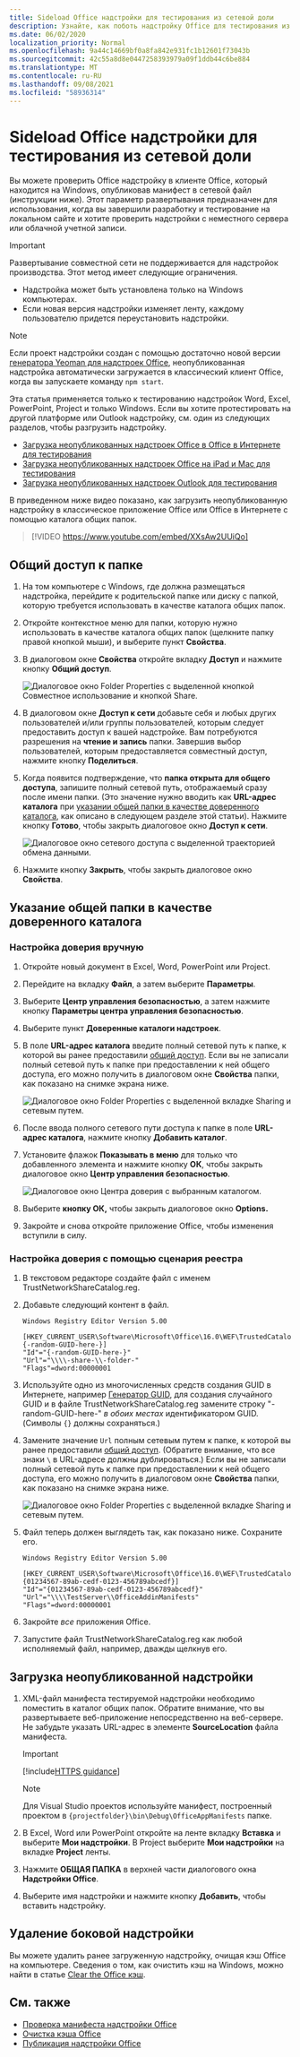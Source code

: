 ```yaml
---
title: Sideload Office надстройки для тестирования из сетевой доли
description: Узнайте, как поботь надстройку Office для тестирования из сетевой доли
ms.date: 06/02/2020
localization_priority: Normal
ms.openlocfilehash: 9a44c14669bf0a8fa842e931fc1b12601f73043b
ms.sourcegitcommit: 42c55a8d8e0447258393979a09f1ddb44c6be884
ms.translationtype: MT
ms.contentlocale: ru-RU
ms.lasthandoff: 09/08/2021
ms.locfileid: "58936314"
---
```

# <a name="sideload-office-add-ins-for-testing-from-a-network-share"></a>Sideload Office надстройки для тестирования из сетевой доли

Вы можете проверить Office надстройку в клиенте Office, который находится на Windows, опубликовав манифест в сетевой файл (инструкции ниже). Этот параметр развертывания предназначен для использования, когда вы завершили разработку и тестирование на локальном сайте и хотите проверить надстройки с неместного сервера или облачной учетной записи.

> [!IMPORTANT]
> Развертывание совместной сети не поддерживается для надстройок производства. Этот метод имеет следующие ограничения.
>
> - Надстройка может быть установлена только на Windows компьютерах.
> - Если новая версия надстройки изменяет ленту, каждому пользователю придется переустановить надстройки.

> [!NOTE]
> Если проект надстройки создан с помощью достаточно новой версии [генератора Yeoman для надстроек Office](https://github.com/OfficeDev/generator-office), неопубликованная надстройка автоматически загружается в классический клиент Office, когда вы запускаете команду `npm start`.

Эта статья применяется только к тестированию надстройок Word, Excel, PowerPoint, Project и только Windows. Если вы хотите протестировать на другой платформе или Outlook надстройку, см. один из следующих разделов, чтобы разгрузить надстройку.

- [Загрузка неопубликованных надстроек Office в Office в Интернете для тестирования](sideload-office-add-ins-for-testing.md)
- [Загрузка неопубликованных надстроек Office на iPad и Mac для тестирования](sideload-an-office-add-in-on-ipad-and-mac.md)
- [Загрузка неопубликованных надстроек Outlook для тестирования](../outlook/sideload-outlook-add-ins-for-testing.md)

В приведенном ниже видео показано, как загрузить неопубликованную надстройку в классическое приложение Office или Office в Интернете с помощью каталога общих папок.  

> [!VIDEO https://www.youtube.com/embed/XXsAw2UUiQo]

## <a name="share-a-folder"></a>Общий доступ к папке

1. На том компьютере с Windows, где должна размещаться надстройка, перейдите к родительской папке или диску с папкой, которую требуется использовать в качестве каталога общих папок.

1. Откройте контекстное меню для папки, которую нужно использовать в качестве каталога общих папок (щелкните папку правой кнопкой мыши), и выберите пункт **Свойства**.

1. В диалоговом окне **Свойства** откройте вкладку **Доступ** и нажмите кнопку **Общий доступ**.

    ![Диалоговое окно Folder Properties с выделенной кнопкой Совместное использование и кнопкой Share.](../images/sideload-windows-properties-dialog.png)

1. В диалоговом окне **Доступ к сети** добавьте себя и любых других пользователей и/или группы пользователей, которым следует предоставить доступ к вашей надстройке. Вам потребуются разрешения на **чтение и запись** папки. Завершив выбор пользователей, которым предоставляется совместный доступ, нажмите кнопку **Поделиться**.

1. Когда появится подтверждение, что **папка открыта для общего доступа**, запишите полный сетевой путь, отображаемый сразу после имени папки. (Это значение нужно вводить как **URL-адрес каталога** при [указании общей папки в качестве доверенного каталога](#specify-the-shared-folder-as-a-trusted-catalog), как описано в следующем разделе этой статьи). Нажмите кнопку **Готово**, чтобы закрыть диалоговое окно **Доступ к сети**.

   ![Диалоговое окно сетевого доступа с выделенной траекторией обмена данными.](../images/sideload-windows-network-access-dialog.png)

1. Нажмите кнопку **Закрыть**, чтобы закрыть диалоговое окно **Свойства**.

## <a name="specify-the-shared-folder-as-a-trusted-catalog"></a>Указание общей папки в качестве доверенного каталога

### <a name="configure-the-trust-manually"></a>Настройка доверия вручную

1. Откройте новый документ в Excel, Word, PowerPoint или Project.

1. Перейдите на вкладку **Файл**, а затем выберите **Параметры**.

1. Выберите **Центр управления безопасностью**, а затем нажмите кнопку **Параметры центра управления безопасностью**.

1. Выберите пункт **Доверенные каталоги надстроек**.

1. В поле **URL-адрес каталога** введите полный сетевой путь к папке, к которой вы ранее предоставили [общий доступ](#share-a-folder). Если вы не записали полный сетевой путь к папке при предоставлении к ней общего доступа, его можно получить в диалоговом окне **Свойства** папки, как показано на снимке экрана ниже.

    ![Диалоговое окно Folder Properties с выделенной вкладке Sharing и сетевым путем.](../images/sideload-windows-properties-dialog-2.png)

1. После ввода полного сетевого пути доступа к папке в поле **URL-адрес каталога**, нажмите кнопку **Добавить каталог**.

1. Установите флажок **Показывать в меню** для только что добавленного элемента и нажмите кнопку **ОК**, чтобы закрыть диалоговое окно **Центр управления безопасностью**. 

    ![Диалоговое окно Центра доверия с выбранным каталогом.](../images/sideload-windows-trust-center-dialog.png)

1. Выберите **кнопку ОК,** чтобы закрыть диалоговое окно **Options.**

1. Закройте и снова откройте приложение Office, чтобы изменения вступили в силу.

### <a name="configure-the-trust-with-a-registry-script"></a>Настройка доверия с помощью сценария реестра

1. В текстовом редакторе создайте файл с именем TrustNetworkShareCatalog.reg.

1. Добавьте следующий контент в файл.

    ```text
    Windows Registry Editor Version 5.00

    [HKEY_CURRENT_USER\Software\Microsoft\Office\16.0\WEF\TrustedCatalogs\{-random-GUID-here-}]
    "Id"="{-random-GUID-here-}"
    "Url"="\\\\-share-\\-folder-"
    "Flags"=dword:00000001
    ```

1. Используйте одно из многочисленных средств создания GUID в Интернете, например [Генератор GUID](https://guidgenerator.com/), для создания случайного GUID и в файле TrustNetworkShareCatalog.reg замените строку "-random-GUID-here-" *в обоих местах* идентификатором GUID. (Символы `{}` должны сохраняться.)

1. Замените значение `Url` полным сетевым путем к папке, к которой вы ранее предоставили [общий доступ](#share-a-folder). (Обратите внимание, что все знаки `\` в URL-адресе должны дублироваться.) Если вы не записали полный сетевой путь к папке при предоставлении к ней общего доступа, его можно получить в диалоговом окне **Свойства** папки, как показано на снимке экрана ниже.

    ![Диалоговое окно Folder Properties с выделенной вкладке Sharing и сетевым путем.](../images/sideload-windows-properties-dialog-2.png)

1. Файл теперь должен выглядеть так, как показано ниже. Сохраните его.

    ```text
    Windows Registry Editor Version 5.00

    [HKEY_CURRENT_USER\Software\Microsoft\Office\16.0\WEF\TrustedCatalogs\{01234567-89ab-cedf-0123-456789abcedf}]
    "Id"="{01234567-89ab-cedf-0123-456789abcedf}"
    "Url"="\\\\TestServer\\OfficeAddinManifests"
    "Flags"=dword:00000001
    ```

1. Закройте *все* приложения Office.

1. Запустите файл TrustNetworkShareCatalog.reg как любой исполняемый файл, например, дважды щелкнув его.

## <a name="sideload-your-add-in"></a>Загрузка неопубликованной надстройки

1. XML-файл манифеста тестируемой надстройки необходимо поместить в каталог общих папок. Обратите внимание, что вы развертываете веб-приложение непосредственно на веб-сервере. Не забудьте указать URL-адрес в элементе **SourceLocation** файла манифеста.

    > [!IMPORTANT]
    > [!include[HTTPS guidance](../includes/https-guidance.md)]

    > [!NOTE]
    > Для Visual Studio проектов используйте манифест, построенный проектом в `{projectfolder}\bin\Debug\OfficeAppManifests` папке.

1. В Excel, Word или PowerPoint откройте на ленте вкладку **Вставка** и выберите **Мои надстройки**. В Project выберите **Мои надстройки** на вкладке **Project** ленты.

1. Нажмите **ОБЩАЯ ПАПКА** в верхней части диалогового окна **Надстройки Office**.

1. Выберите имя надстройки и нажмите кнопку **Добавить**, чтобы вставить надстройку.

## <a name="remove-a-sideloaded-add-in"></a>Удаление боковой надстройки

Вы можете удалить ранее загруженную надстройку, очищая кэш Office на компьютере. Сведения о том, как очистить кэш на Windows, можно найти в статье [Clear the Office кэш](clear-cache.md#clear-the-office-cache-on-windows).

## <a name="see-also"></a>См. также

- [Проверка манифеста надстройки Office](troubleshoot-manifest.md)
- [Очистка кэша Office](clear-cache.md)
- [Публикация надстройки Office](../publish/publish.md)
